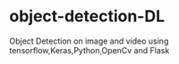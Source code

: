 # object-detection-DL
 Object Detection on image and video using tensorflow,Keras,Python,OpenCv and Flask
